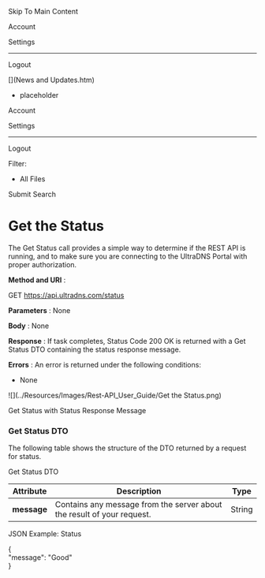 

Skip To Main Content

Account

Settings

* * *

Logout

[](News and Updates.htm)

  * placeholder

Account

Settings

* * *

Logout

Filter:

  * All Files

Submit Search

# Get the Status

The Get Status call provides a simple way to determine if the REST API is
running, and to make sure you are connecting to the UltraDNS Portal with
proper authorization.

**Method and URI** :

GET https://api.ultradns.com/status

**Parameters** : None

**Body** : None

**Response** : If task completes, Status Code 200 OK is returned with a Get
Status DTO containing the status response message.

**Errors** : An error is returned under the following conditions:

  * None

![](../Resources/Images/Rest-API_User_Guide/Get the Status.png)

Get Status with Status Response Message

### Get Status DTO

The following table shows the structure of the DTO returned by a request for
status.

Get Status DTO

Attribute |  Description |  Type  
---|---|---  
**message** |  Contains any message from the server about the result of your request. |  String  
  
JSON Example: Status

{  
"message": "Good"  
}

